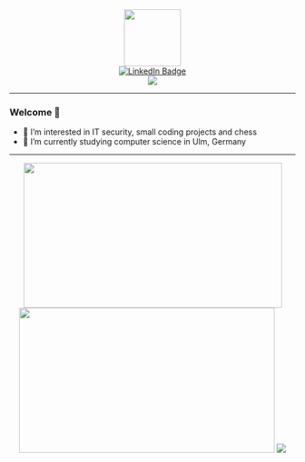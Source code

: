 <div id="header" align="center">
  <img src="https://media.giphy.com/media/SUcApSWjPwQMARvcM8/giphy.gif" width="100" height="100"/>
</div>

<div id="badges" align="center">
  <a href="https://www.linkedin.com/in/moritz-wieland">
    <img src="https://img.shields.io/badge/LinkedIn-blue?style=for-the-badge&logo=linkedin&logoColor=white" alt="LinkedIn Badge"/>
  </a>
</div>

<div id="counter" align="center">
  <img src="https://komarev.com/ghpvc/?username=mowi12&style=flat-square&color=green"/>
</div>

---

### Welcome 👋

- :telescope: I’m interested in IT security, small coding projects and chess
- :seedling: I’m currently studying computer science in Ulm, Germany

---

<div id="stats" align="center">
  <picture>
    <source
      srcset="https://github-readme-stats.vercel.app/api?username=mowi12&show_icons=true&theme=dark"
      media="(prefers-color-scheme: dark)"
    />
    <source
      srcset="https://github-readme-stats.vercel.app/api?username=mowi12&show_icons=true"
      media="(prefers-color-scheme: light), (prefers-color-scheme: no-preference)"
    />
    <img src="https://github-readme-stats.vercel.app/api?username=mowi12&show_icons=true" width="455" height="255" />
  </picture>
  <picture>
    <source
      srcset="https://github-readme-stats.vercel.app/api/top-langs/?username=mowi12&theme=dark&show_icons=true&layout=compact&langs_count=8&card_width=450"
      media="(prefers-color-scheme: dark)"
    />
    <source
      srcset="https://github-readme-stats.vercel.app/api/top-langs/?username=mowi12&show_icons=true&layout=compact&langs_count=8&card_width=450"
      media="(prefers-color-scheme: light), (prefers-color-scheme: no-preference)"
    />
    <img src="hhttps://github-readme-stats.vercel.app/api/top-langs/?username=mowi12&show_icons=true&layout=compact&langs_count=8&card_width=450" width="450" height="255" />
  </picture>
  <picture>
    <source
      srcset="https://api.githubtrends.io/user/svg/mowi12/repos?time_range=one_year&theme=dark"
      media="(prefers-color-scheme: dark)"
    />
    <source
      srcset="https://api.githubtrends.io/user/svg/mowi12/repos?time_range=one_year&theme=classic"
      media="(prefers-color-scheme: light), (prefers-color-scheme: no-preference)"
    />
    <img src="https://api.githubtrends.io/user/svg/mowi12/repos?time_range=one_year&theme=classic" />
  </picture>
</div>
